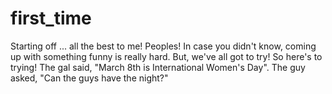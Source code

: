 # first_time
Starting off ... all the best to me!
Peoples! In case you didn't know, coming up with something funny is really hard. But, we've all got to try!
So here's to trying!
The gal said, "March 8th is International Women's Day". The guy asked, "Can the guys have the night?"
